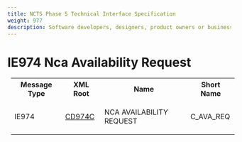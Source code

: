 ```yaml
---
title: NCTS Phase 5 Technical Interface Specification
weight: 977
description: Software developers, designers, product owners or business analysts. Integrate your software with the ERMIS service
---
```

# IE974 Nca Availability Request
<table cellspacing="0" style="border-collapse:collapse;margin-left:6pt">
 <tr>
  <th>
   Message Type
  </th>
  <th>
   XML Root
  </th>
  <th>
   Name
  </th>
  <th>
   Short Name
  </th>
 </tr>
 <tr style="height:14pt">
  <td style="">
   <p class="s3" style="">
    IE974
   </p>
  </td>
  <td style="">
   <a href="https://github.com/hmrc/transit-movements-validator/blob/main/conf/xsd/cd974c.xsd">
    CD974C
   </a>
  </td>
  <td style="">
   <p class="s3" style="">
    NCA AVAILABILITY REQUEST
   </p>
  </td>
  <td style="">
   C_AVA_REQ
  </td>
 </tr>
</table>